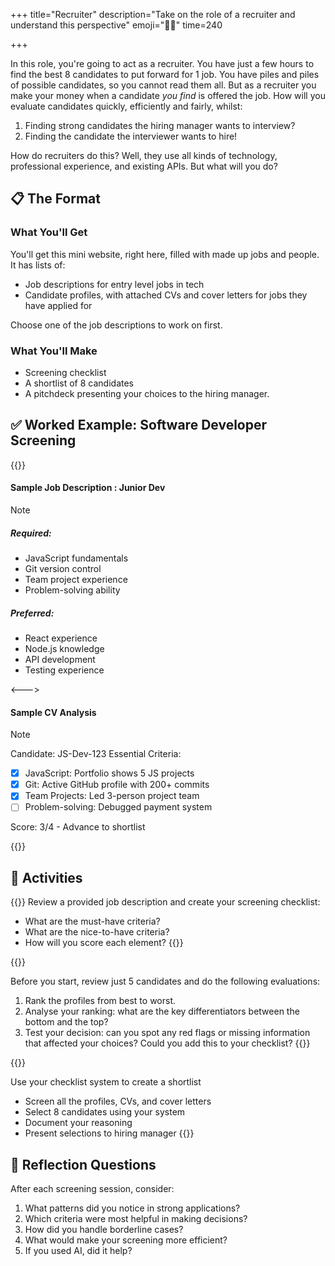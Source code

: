 +++
title="Recruiter"
description="Take on the role of a recruiter and understand this perspective"
emoji="🕵🏿"
time=240

+++

In this role, you're going to act as a recruiter. You have just a few hours to find the best 8 candidates to put forward for 1 job. You have piles and piles of possible candidates, so you cannot read them all. But as a recruiter you make your money when a candidate _you find_ is offered the job. How will you evaluate candidates quickly, efficiently and fairly, whilst:

1. Finding strong candidates the hiring manager wants to interview?
1. Finding the candidate the interviewer wants to hire!

How do recruiters do this? Well, they use all kinds of technology, professional experience, and existing APIs. But what will you do?

## 📋 The Format

### What You'll Get

You'll get this mini website, right here, filled with made up jobs and people. It has lists of:

- Job descriptions for entry level jobs in tech
- Candidate profiles, with attached CVs and cover letters for jobs they have applied for

Choose one of the job descriptions to work on first.

### What You'll Make

- Screening checklist
- A shortlist of 8 candidates
- A pitchdeck presenting your choices to the hiring manager.

## ✅ Worked Example: Software Developer Screening

{{<columns>}}

#### Sample Job Description : Junior Dev

> [!NOTE]
>
> ##### Required:
>
> - JavaScript fundamentals
> - Git version control
> - Team project experience
> - Problem-solving ability
>
> ##### Preferred:
>
> - React experience
> - Node.js knowledge
> - API development
> - Testing experience

<--->

#### Sample CV Analysis

> [!NOTE]
> Candidate: JS-Dev-123
> Essential Criteria:
>
> - [x] JavaScript: Portfolio shows 5 JS projects
> - [x] Git: Active GitHub profile with 200+ commits
> - [x] Team Projects: Led 3-person project team
> - [ ] Problem-solving: Debugged payment system
>
> Score: 3/4 - Advance to shortlist

{{</columns>}}

## 🧪 Activities

{{<note type="activity" title="1 - Planning">}}
Review a provided job description and create your screening checklist:

- What are the must-have criteria?
- What are the nice-to-have criteria?
- How will you score each element?
  {{</note>}}

{{<note type="activity" title="2. Testing your checklist">}}

Before you start, review just 5 candidates and do the following evaluations:

1. Rank the profiles from best to worst.
2. Analyse your ranking: what are the key differentiators between the bottom and the top?
3. Test your decision: can you spot any red flags or missing information that affected your choices? Could you add this to your checklist?
   {{</note>}}

{{<note type="activity" title="3. Screening">}}

Use your checklist system to create a shortlist

- Screen all the profiles, CVs, and cover letters
- Select 8 candidates using your system
- Document your reasoning
- Present selections to hiring manager
  {{</note>}}

## 📝 Reflection Questions

After each screening session, consider:

1. What patterns did you notice in strong applications?
2. Which criteria were most helpful in making decisions?
3. How did you handle borderline cases?
4. What would make your screening more efficient?
5. If you used AI, did it help?
